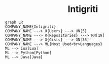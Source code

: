<h1 align="center">Intigriti</h1>

```mermaid
graph LR
COMPANY_NAME{Intigriti}
COMPANY_NAME ---> U{Users} ---> UN[5]
COMPANY_NAME ---> R{Repositories} ---> RN[19]
COMPANY_NAME ---> G{Gists} ---> GN[35]
COMPANY_NAME ---> ML{Most Used<br>Languages}
ML --> Lua[Lua]
ML --> Python[Python]
ML --> Java[Java]
```
